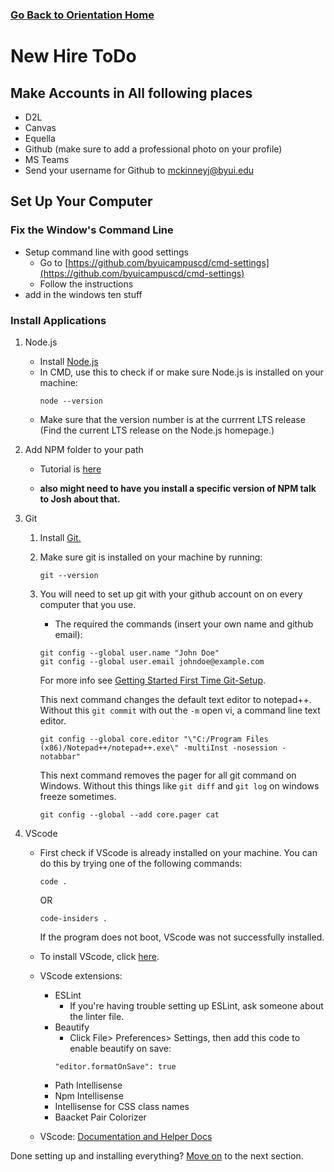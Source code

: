 ### [Go Back to Orientation Home](./)

# New Hire ToDo

## Make Accounts in All following places

*   D2L
*   Canvas
*   Equella
*   Github (make sure to add a professional photo on your profile)
*   MS Teams
*   Send your username for Github to mckinneyj@byui.edu


## Set Up Your Computer

### Fix the Window's Command Line
*   Setup command line with good settings
    *   Go to [https://github.com/byuicampuscd/cmd-settings](https://github.com/byuicampuscd/cmd-settings)
    *   Follow the instructions
*   add in the  windows ten stuff

### Install Applications
1. Node.js
    * Install [Node.js](https://nodejs.org/en/)
    * In CMD, use this to check if or make sure Node.js is installed on your machine: 
        ```
        node --version
        ```
    *   Make sure that the version number is at the currrent LTS release (Find the current LTS release on the Node.js homepage.)

2. Add NPM folder to your path
    *   Tutorial is [here](https://docs.google.com/a/byui.edu/document/d/1g1SZvtLB56bxmMxzY-TIhVmaEgHKbnGrdxfiZpJ427c/edit?usp=sharing)

    * **also might need to have you install a specific version of NPM talk to Josh about that.**

3. Git
    1. Install [Git.](https://git-scm.com/download/win)
    2. Make sure git is installed on your machine by running: 
        ```
        git --version
        ```

    3. You will need to set up git with your github account on on every computer that you use. 
        * The required the commands (insert your own name and github email): 
        ```
        git config --global user.name "John Doe"
        git config --global user.email johndoe@example.com
        ```
        For more info see [Getting Started First Time Git-Setup](https://git-scm.com/book/en/v2/Getting-Started-First-Time-Git-Setup). 

        This next command changes the default text editor to notepad++. Without this `git commit` with out the `-m` open vi, a command line text editor.
            
        ```
        git config --global core.editor "\"C:/Program Files (x86)/Notepad++/notepad++.exe\" -multiInst -nosession -notabbar"
        ```
        This next command removes the pager for all git command on Windows. Without this things like `git diff` and `git log` on windows freeze sometimes.
        ```
        git config --global --add core.pager cat
        ```

4. VScode
    * First check if VScode is already installed on your machine. You can do this by trying one of the following commands:
        ```
        code .
        ```
        OR
        ```
        code-insiders .
        ```
        If the program does not boot, VScode was not successfully installed.

    * To install VScode, click [here](https://go.microsoft.com/fwlink/?LinkID=534107).
    * VScode extensions: 
        * ESLint
            * If you're having trouble setting up ESLint, ask someone about the linter file. 
        * Beautify
            * Click File> Preferences> Settings, then add this code to enable beautify on save:
            ```
            "editor.formatOnSave": true
            ```
        * Path Intellisense
        * Npm Intellisense
        * Intellisense for CSS class names
        * Baacket Pair Colorizer
    * VScode: [Documentation and Helper Docs](https://code.visualstudio.com/docs?dv=win)

Done setting up and installing everything? [Move on](./intro.md) to the next section.
